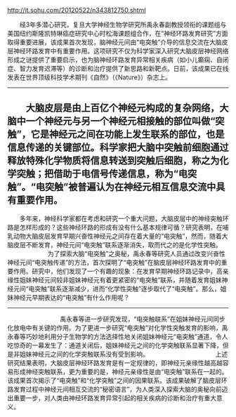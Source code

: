 http://it.sohu.com/20120522/n343812750.shtml


　　经3年多潜心研究，复旦大学神经生物学研究所禹永春副教授领衔的课题组与美国纽约斯隆凯特琳癌症研究中心时松海课题组合作，在“神经环路发育研究”方面取得重要进展，该成果首次发现，脑神经元间由“电突触”介导的信息交流在大脑皮层神经环路发育中有重要作用。这项研究不仅为科学家深入研究大脑皮层神经网络形成之谜提供了重要启示，也为脑神经环路发育异常相关疾病（如小儿癫痫、自闭症、智力发育迟滞等）的诊断和治疗提供了新思路和新靶点。日前，该成果已在线发表在世界顶级科技学术期刊《自然》（《Nature》）杂志上。
　　

---


　　大脑皮层是由上百亿个神经元构成的复杂网络，大脑中一个神经元与另一个神经元相接触的部位叫做“突触”，它是神经元之间在功能上发生联系的部位，也是信息传递的关键部位。科学家把大脑中突触前细胞通过释放特殊化学物质将信息转送到突触后细胞，称之为化学突触；把借助于电信号传递信息，称为“电突触”。“电突触”被普遍认为在神经元相互信息交流中具有重要作用。
　　
---

　　多年来，神经科学家都在考虑和研究一个重大问题，大脑皮层中的神经突触环路是怎样形成的？这些神经环路的形成有没有什么基本规律可循？研究表明，在哺乳动物大脑皮层发育早期兴奋性神经元之间存在着大量的“电突触”，然而，随着大脑皮层不断发育，神经元间“电突触”联系逐渐消失，取而代之的是化学性突触。
　　
　　
　　为了探索大脑“电突触”之奥秘，禹永春等研究人员通过改变兴奋性神经元间“电突触传递”的方法，首次探明了“电突触”在脑皮层神经环路发育中的重要作用。研究中，他们发现了一个有趣的现象：在发育早期神经环路记录中，高亲缘性姐妹神经元间较非姐妹神经元有着更紧密的“电突触”联系，并随着发育姐妹神经元间“电突触”联系逐渐减少，进而“化学性突触”逐步取代了“电突触”。那么，姐妹神经元早期表达的“电突触”有什么作用呢？

---
　　
　　
　　　　禹永春等进一步研究发现，“电突触联系”在姐妹神经元间同步化放电中有关键的作用。为了更进一步研究“电突触”对化学性突触发育的影响，禹永春等巧妙地利用分子生物学的方法选择性地关闭姐妹神经元“电突触”通道，令人吃惊奇的一幕发生了：通道关闭后，姐妹神经元之间的化学突触联系显著下降，但是非姐妹神经元之间的化学突触联系没有受到影响。
　　　　
　　　　
　　上述研究结果表明，大脑皮层神经环路发育是有一定规律的，即神经元亲缘性越高越容易形成神经突触联系，更为重要的是，神经元亲缘性是由“电突触”联系在一起的。该成果首次揭示了“电突触”和“化学突触”之间的因果联系。该成果破解了脑皮层环路发育过程中神经元间相互交流的“秘密语言”，为人类深入探索大脑的奥秘向前迈出重要一步，对人类由神经环路发育异常引起的相关疾病的诊断和治疗有重大意义。
